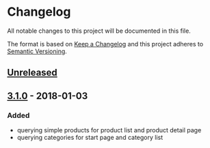 # Changelog

All notable changes to this project will be documented in this file.

The format is based on [Keep a Changelog](http://keepachangelog.com/) and this project adheres to [Semantic Versioning](http://semver.org/).

## [Unreleased]

## [3.1.0] - 2018-01-03
### Added
- querying simple products for product list and product detail page
- querying categories for start page and category list

[Unreleased]: https://github.com/shopgate/cloud-ext-bigcommerce-catalog/compare/3.1.0...HEAD
[3.1.0]: https://github.com/shopgate/cloud-ext-bigcommerce-catalog/tree/3.1.0
